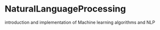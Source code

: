 # NaturalLanguageProcessing
introduction  and implementation of Machine learning algorithms and NLP
